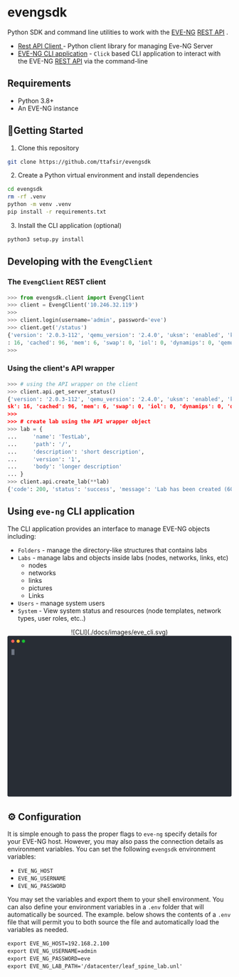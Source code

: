 # evengsdk

Python SDK and command line utilities to work with the [EVE-NG](https://www.eve-ng.net/)  [REST API](https://www.eve-ng.net/index.php/documentation/howtos/how-to-eve-ng-api/) .

* [Rest API Client ](#developing-with-the-evengclient) -  Python client  library for managing Eve-NG Server
* [EVE-NG CLI application](#using-eve-ng-cli-application) - `Click` based CLI application to interact with the EVE-NG [REST API](https://www.eve-ng.net/index.php/documentation/howtos/how-to-eve-ng-api/) via the command-line

## Requirements

* Python 3.8+
* An EVE-NG instance

## :rocket:Getting Started

1. Clone this repository

```sh
git clone https://github.com/ttafsir/evengsdk
```

2. Create a Python virtual environment and install dependencies

```sh
cd evengsdk
rm -rf .venv
python -m venv .venv
pip install -r requirements.txt
```

3. Install the CLI application (optional)

```sh
python3 setup.py install
```

## Developing with the `EvengClient`

### The `EvengClient` REST client

```python
>>> from evengsdk.client import EvengClient
>>> client = EvengClient('10.246.32.119')
>>>
>>> client.login(username='admin', password='eve')
>>> client.get('/status')
{'version': '2.0.3-112', 'qemu_version': '2.4.0', 'uksm': 'enabled', 'ksm': 'unsupported', 'cpulimit': 'enabled', 'cpu': 0, 'disk'
: 16, 'cached': 96, 'mem': 6, 'swap': 0, 'iol': 0, 'dynamips': 0, 'qemu': 1, 'docker': 0, 'vpcs': 0}
>>>
```
### Using the client's API wrapper

```python
>>> # using the API wrapper on the client
>>> client.api.get_server_status()
{'version': '2.0.3-112', 'qemu_version': '2.4.0', 'uksm': 'enabled', 'ksm': 'unsupported', 'cpulimit': 'enabled', 'cpu': 1, 'di
sk': 16, 'cached': 96, 'mem': 6, 'swap': 0, 'iol': 0, 'dynamips': 0, 'qemu': 1, 'docker': 0, 'vpcs': 0}
>>>
>>> # create lab using the API wrapper object
>>> lab = {
...     'name': 'TestLab',
...     'path': '/',
...     'description': 'short description',
...     'version': '1',
...     'body': 'longer description'
... }
>>> client.api.create_lab(**lab)
{'code': 200, 'status': 'success', 'message': 'Lab has been created (60019).'}
```


## Using `eve-ng` CLI application

The CLI application provides an interface to manage EVE-NG objects including:

* `Folders` - manage the directory-like structures that contains labs
* `Labs` - manage labs and objects inside labs (nodes, networks, links, etc)
  * nodes
  * networks
  * links
  * pictures
  * Links
* `Users` - manage system users
* `System` - View system status and resources (node templates, network types, user roles, etc..)

<p align="center">
  ![CLI](./docs/images/eve_cli.svg)<img src="./docs/images/eve_cli.svg">
</p>


## :gear: Configuration

It is simple enough to pass the proper flags to `eve-ng` specify details for your EVE-NG host. However, you may also pass the connection details as environment variables. You can set the following `evengsdk` environment variables:

* `EVE_NG_HOST`
* `EVE_NG_USERNAME`
* `EVE_NG_PASSWORD`

You may set the variables and export them to your shell environment. You can also define your environment variables in a `.env` folder that will automatically be sourced. The example. below shows the contents of a `.env`  file that will permit you to both source the file and automatically load the variables as needed.

```txt
export EVE_NG_HOST=192.168.2.100
export EVE_NG_USERNAME=admin
export EVE_NG_PASSWORD=eve
export EVE_NG_LAB_PATH='/datacenter/leaf_spine_lab.unl'
```

